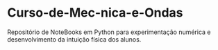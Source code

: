 # Curso-de-Mec-nica-e-Ondas
Repositório de NoteBooks em Python para experimentação numérica e desenvolvimento da intuição física dos alunos.
